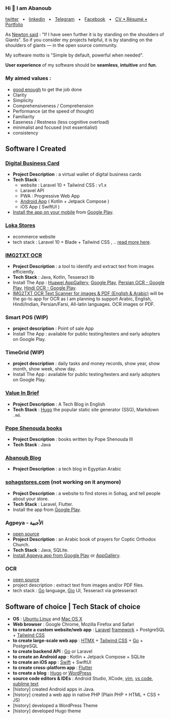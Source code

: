 ### Hi 👋 I am Abanoub

[twitter](https://twitter.com/abanoubha)
&nbsp; • &nbsp;
[linkedin](https://www.linkedin.com/in/abanoub-hanna)
&nbsp; • &nbsp;
[Telegram](https://t.me/abanoubchan)
&nbsp; • &nbsp;
[Facebook](https://www.facebook.com/AbanoubHannaDotCom)
&nbsp; • &nbsp;
[CV • Résumé • Portfolio](https://abanoubhanna.netlify.app/me)

As [Newton said](https://en.wikipedia.org/wiki/Standing_on_the_shoulders_of_giants) : "If I have seen further it is by standing on the shoulders of Giants". So if you consider my projects helpful, it is by standing on the shoulders of giants — in the open source community.

My software motto is "Simple by default, powerful when needed".

__User experience__ of my software should be __seamless__, __intuitive__ and __fun__.

### My aimed values :

- [good enough](https://en.wikipedia.org/wiki/Survival_of_the_fittest) to get the job done
- Clarity
- Simplicity
- Comprehensiveness / Comprehension
- Performance (at the speed of thought)
- Familiarity
- Easeness / Restness (less cognitive overload)
- minimalist and focused (not essentialist)
- consistency

## Software I Created

### [Digital Business Card](https://kartbusiness.com)

- __Project Description__ : a virtual wallet of digital business cards
- __Tech Stack__ :
  - website : Laravel 10 + Tailwind CSS : v1.x
  - Laravel API
  - PWA : Progressive Web App
  - [Android App](https://play.google.com/store/apps/details?id=com.kartbusiness.app) ( Kotlin + Jetpack Compose )
  - iOS App ( SwiftUI )
- [Install the app on your mobile](https://kartbusiness.com/app) from [Google Play](https://play.google.com/store/apps/details?id=com.kartbusiness.app).

### [Loka Stores](https://lokastores.com)

- ecommerce website
- tech stack : Laravel 10 + Blade + Tailwind CSS , .. [read more here](https://abanoubhanna.com).

### [IMG2TXT OCR](https://play.google.com/store/apps/details?id=com.softwarepharaoh.img2txt)

- __Project Description__ : a tool to identify and extract text from images efficiently.
- __Tech Stack__ : Java, Kotlin, Tesseract lib
- Install The App : [Huawei AppGallery](https://appgallery.huawei.com/#/app/C102909069), [Google Play](https://play.google.com/store/apps/details?id=com.softwarepharaoh.img2txt.latin), [Persian OCR - Google Play](https://play.google.com/store/apps/details?id=com.softwarepharaoh.img2txt.persian), [Hindi OCR - Google Play](https://play.google.com/store/apps/details?id=com.softwarepharaoh.img2txt.hindi).
- [IMG2TXT OCR Text Scanner for images & PDF (English & Arabic)](https://play.google.com/store/apps/details?id=com.softwarepharaoh.img2txt) will be the go-to app for OCR as I am planning to support Arabic, English, Hindi/Indian, Persian/Farsi, All-latin languages. OCR images or PDF.

### Smart POS (WIP)

- __project description__ : Point of sale App
- Install The App : available for public testing/testers and early adopters on Google Play.

### TimeGrid (WIP)

- __project description__ : daily tasks and money records, show year, show month, show week, show day.
- Install The App : available for public testing/testers and early adopters on Google Play.

### [Value In Brief](https://valueinbrief.com)

- __Project Description__ : A Tech Blog in English
- __Tech Stack__ : [Hugo](https://github.com/gohugoio/hugo) the popular static site generator (SSG), Markdown `.md`.

### [Pope Shenouda books](https://play.google.com/store/apps/details?id=com.softwarepharaoh.popebooks)

- __Project Description__ : books written by Pope Shenouda III
- __Tech Stack__ : Java

### [Abanoub Blog](https://www.abanoubhanna.com)

- __Project Description__ : a tech blog in Egyptian Arabic

### [sohagstores.com](https://sohagstores.com/) (not working on it anymore)

- __Project Description__ : a website to find stores in Sohag, and tell people about your store.
- __Tech Stack__ : Laravel, Flutter.
- Install the app from [Google Play](https://play.google.com/store/apps/details?id=com.sohagstores.app).

### Agpeya - الأجبية

- [open source](https://github.com/abanoubha/agpeya)
- __Project Description__ : an Arabic book of prayers for Coptic Orthodox Church.
- __Tech Stack__ : Java, SQLite.
- [Install Agpeya app from Google Play](https://play.google.com/store/apps/details?id=com.softwarepharaoh.agpeya) or [AppGallery](https://appgallery.cloud.huawei.com/ag/n/app/C105039643?channelId=agpeya&id=8c4974399ed54f9c820e5b5a6fbce4a8&s=2F8958B2459A92B4D6694B856BE386F8C719CCBBB64C2F2AD638E53CAA3C9E98&detailType=0&v=&callType=AGDLINK&installType=0000).

### OCR

- [open source](https://github.com/abanoubha/ocr)
- project description : extract text from images and/or PDF files.
- tech stack : [Go](https://github.com/golang/go) language, [Gio](https://github.com/gioui/gio) UI, Tesseract via gotesseract

## Software of choice | Tech Stack of choice

- **OS** : [Ubuntu Linux](https://github.com/ubuntu) and [Mac OS X](https://en.wikipedia.org/wiki/MacOS)
- **Web browser** : Google Chrome, Mozilla Firefox and Safari
- **to create a custom website/web app** : [Laravel](https://github.com/laravel/laravel) [framework](https://github.com/laravel/framework) + PostgreSQL + [Tailwind CSS](https://tailwindcss.com/)
- **to create large-scale web app** : [HTMX](https://htmx.org/) + [Tailwind CSS](https://tailwindcss.com/) + [Go](https://go.dev) + PostgreSQL
- **to create backend API** : [Go](https://go.dev/) or Laravel
- **to create an Android app** : Kotlin + Jetpack Compose + SQLite
- **to create an iOS app** : [Swift](https://github.com/apple/swift) + SwiftUI
- **to create cross-platform app** : [Flutter](https://github.com/flutter/flutter)
- **to create a blog** : [Hugo](https://github.com/gohugoio/hugo) or [WordPress](https://github.com/WordPress/WordPress)
- **source code editors & IDEs** : Android Studio, XCode, [vim](https://github.com/vim/vim), [vs code](https://github.com/microsoft/vscode), [sublime text](https://github.com/SublimeText)
- [history] created Android apps in Java.
- [history] created a web app in native PHP (Plain PHP + HTML + CSS + JS)
- [history] developed a WordPress Theme
- [history] developed Hugo theme
